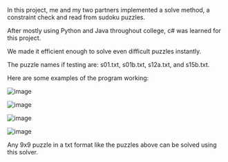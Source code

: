 In this project, me and my two partners implemented a solve method, a constraint check and read from sudoku puzzles.

After mostly using Python and Java throughout college, c# was learned for this project.

We made it efficient enough to solve even difficult puzzles instantly. 

The puzzle names if testing are: s01.txt, s01b.txt, s12a.txt, and s15b.txt.

Here are some examples of the program working: 

![image](https://github.com/user-attachments/assets/d2169e5d-5e44-4e3c-a49b-2d935dd6beb1)


![image](https://github.com/user-attachments/assets/399e120e-9ae4-4aa6-a12e-bf74412de0f8)




![image](https://github.com/user-attachments/assets/96ee5be8-0fb8-4161-b7c3-1bce435b7cb7)

![image](https://github.com/user-attachments/assets/583d9a0b-14b6-48e5-974f-945700470163)


Any 9x9 puzzle in a txt format like the puzzles above can be solved using this solver. 
